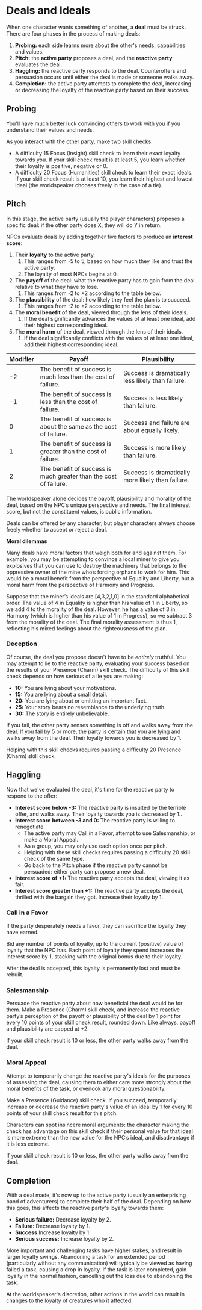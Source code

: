 # Deals and Ideals

When one character wants something of another, a **deal** must be struck.
There are four phases in the process of making deals:

1. **Probing:** each side learns more about the other's needs, capabilities and values.
2. **Pitch:** the **active party** proposes a deal, and the **reactive party** evaluates the deal.
3. **Haggling:** the reactive party responds to the deal. Counteroffers and persuasion occurs until either the deal is made or someone walks away.
4. **Completion:** the active party attempts to complete the deal, increasing or decreasing the loyalty of the reactive party based on their success.

## Probing

You'll have much better luck convincing others to work with you if you understand their values and needs.

As you interact with the other party, make two skill checks:

- A difficulty 15 Focus (Insight) skill check to learn their exact loyalty towards you.
If your skill check result is at least 5, you learn whether their loyalty is positive, negative or 0.
- A difficulty 20 Focus (Humanities) skill check to learn their exact ideals.
If your skill check result is at least 10, you learn their highest and lowest ideal (the worldspeaker chooses freely in the case of a tie).

## Pitch

In this stage, the active party (usually the player characters) proposes a specific deal: if the other party does X, they will do Y in return.

NPCs evaluate deals by adding together five factors to produce an **interest score**:

1. Their **loyalty** to the active party.
   1. This ranges from -5 to 5, based on how much they like and trust the active party.
   2. The loyalty of most NPCs begins at 0.
2. The **payoff** of the deal: what the reactive party has to gain from the deal relative to what they have to lose.
   1. This ranges from -2 to +2 according to the table below.
3. The **plausibility** of the deal: how likely they feel the plan is to succeed.
   1. This ranges from -2 to +2 according to the table below.
4. The **moral benefit** of the deal, viewed through the lens of their ideals.
   1. If the deal significantly advances the values of at least one ideal, add their highest corresponding ideal.
5. The **moral harm** of the deal, viewed through the lens of their ideals.
   1. If the deal significantly conflicts with the values of at least one ideal, add their highest corresponding ideal.

| Modifier | Payoff                                                           | Plausibility                                      |
| -------- | ---------------------------------------------------------------- | ------------------------------------------------- |
| -2       | The benefit of success is much less than the cost of failure.    | Success is dramatically less likely than failure. |
| -1       | The benefit of success is less than the cost of failure.         | Success is less likely than failure.              |
| 0        | The benefit of success is about the same as the cost of failure. | Success and failure are about equally likely.     |
| 1        | The benefit of success is greater than the cost of failure.      | Success is more likely than failure.              |
| 2        | The benefit of success is much greater than the cost of failure. | Success is dramatically more likely than failure. |

The worldspeaker alone decides the payoff, plausibility and morality of the deal, based on the NPC’s unique perspective and needs.
The final interest score, but not the constituent values, is public information.

Deals can be offered by any character, but player characters always choose freely whether to accept or reject a deal.

<div class="infobox">

**Moral dilemmas**

Many deals have moral factors that weigh both for and against them.
For example, you may be attempting to convince a local miner to give you explosives that you can use to destroy the machinery that belongs to the oppressive owner of the mine who’s forcing orphans to work for him.
This would be a moral benefit from the perspective of Equality and Liberty, but a moral harm from the perspective of Harmony and Progress.

Suppose that the miner’s ideals are \[4,3,2,1,0\] in the standard alphabetical order.
The value of 4 in Equality is higher than his value of 1 in Liberty, so we add 4 to the morality of the deal.
However, he has a value of 3 in Harmony (which is higher than his value of 1 in Progress), so we subtract 3 from the morality of the deal. The final morality assessment is thus 1, reflecting his mixed feelings about the righteousness of the plan.

</div>

### Deception

Of course, the deal you propose doesn't have to be *entirely* truthful.
You may attempt to lie to the reactive party, evaluating your success based on the results of your Presence (Charm) skill check.
The difficulty of this skill check depends on how serious of a lie you are making:

- **10:** You are lying about your motivations.
- **15:** You are lying about a small detail.
- **20:** You are lying about or omitting an important fact.
- **25:** Your story bears no resemblance to the underlying truth.
- **30:** The story is entirely unbelievable.

If you fail, the other party senses something is off and walks away from the deal.
If you fail by 5 or more, the party is certain that you are lying and walks away from the deal.
Their loyalty towards you is decreased by 1.

Helping with this skill checks requires passing a difficulty 20 Presence (Charm) skill check.

## Haggling

Now that we've evaluated the deal, it's time for the reactive party to respond to the offer:

- **Interest score below -3:** The reactive party is insulted by the terrible offer, and walks away. Their loyalty towards you is decreased by 1..
- **Interest score between -3 and 0:** The reactive party is willing to renegotiate.
  - The active party may Call in a Favor, attempt to use Salesmanship, or make a Moral Appeal.
  - As a group, you may only use each option once per pitch.
  - Helping with these skill checks requires passing a difficulty 20 skill check of the same type.
  - Go back to the Pitch phase if the reactive party cannot be persuaded: either party can propose a new deal.
- **Interest score of +1:** The reactive party accepts the deal, viewing it as fair.
- **Interest score greater than +1:** The reactive party accepts the deal, thrilled with the bargain they got. Increase their loyalty by 1.

### Call in a Favor

If the party desperately needs a favor, they can sacrifice the loyalty they have earned.

Bid any number of points of loyalty, up to the current (positive) value of loyalty that the NPC has.
Each point of loyalty they spend increases the interest score by 1, stacking with the original bonus due to their loyalty.

After the deal is accepted, this loyalty is permanently lost and must be rebuilt.

### Salesmanship

Persuade the reactive party about how beneficial the deal would be for them.
Make a Presence (Charm) skill check, and increase the reactive party’s perception of the payoff or plausibility of the deal by 1 point for every 10 points of your skill check result, rounded down.
Like always, payoff and plausibility are capped at +2.

If your skill check result is 10 or less, the other party walks away from the deal.

### Moral Appeal

Attempt to temporarily change the reactive party's ideals for the purposes of assessing the deal, causing them to either care more strongly about the moral benefits of the task, or overlook any moral questionability.

Make a Presence (Guidance) skill check.
If you succeed, temporarily increase or decrease the reactive party's value of an ideal by 1 for every 10 points of your skill check result for this pitch.

Characters can spot insincere moral arguments: the character making the check has advantage on this skill check if their personal value for that ideal is more extreme than the new value for the NPC’s ideal, and disadvantage if it is less extreme.

If your skill check result is 10 or less, the other party walks away from the deal.

## Completion

With a deal made, it's now up to the active party (usually an enterprising band of adventurers) to complete their half of the deal.
Depending on how this goes, this affects the reactive party's loyalty towards them:

- **Serious failure:** Decrease loyalty by 2.
- **Failure:** Decrease loyalty by 1.
- **Success** Increase loyalty by 1.
- **Serious success:** Increase loyalty by 2.

More important and challenging tasks have higher stakes, and result in larger loyalty swings.
Abandoning a task for an extended period (particularly without any communication) will typically be viewed as having failed a task, causing a drop in loyalty.
If the task is later completed, gain loyalty in the normal fashion, cancelling out the loss due to abandoning the task.

At the worldspeaker's discretion, other actions in the world can result in changes to the loyalty of creatures who it affected.
